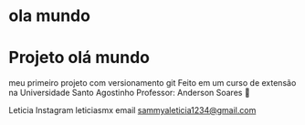 # ola mundo
# Projeto olá mundo 
 meu primeiro projeto com versionamento git
Feito em um curso de extensão na Universidade Santo Agostinho
Professor: Anderson Soares :star_struck:

Leticia
Instagram leticiasmx
email sammyaleticia1234@gmail.com